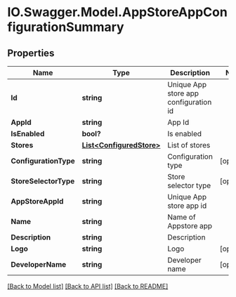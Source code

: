 # IO.Swagger.Model.AppStoreAppConfigurationSummary
## Properties

Name | Type | Description | Notes
------------ | ------------- | ------------- | -------------
**Id** | **string** | Unique App store app configuration id | 
**AppId** | **string** | App Id | 
**IsEnabled** | **bool?** | Is enabled | 
**Stores** | [**List&lt;ConfiguredStore&gt;**](ConfiguredStore.md) | List of stores | 
**ConfigurationType** | **string** | Configuration type | [optional] 
**StoreSelectorType** | **string** | Store selector type | [optional] 
**AppStoreAppId** | **string** | Unique App store app id | 
**Name** | **string** | Name of Appstore app | 
**Description** | **string** | Description | 
**Logo** | **string** | Logo | [optional] 
**DeveloperName** | **string** | Developer name | [optional] 

[[Back to Model list]](../README.md#documentation-for-models) [[Back to API list]](../README.md#documentation-for-api-endpoints) [[Back to README]](../README.md)

